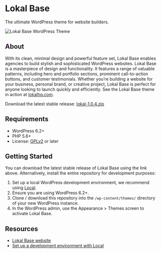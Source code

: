 # Lokal Base

The ultimate WordPress theme for website builders.

![Lokal Base WordPress Theme](https://user-images.githubusercontent.com/486261/224737575-6045a830-6ef7-4551-a887-82d6228b1530.jpg)

## About

With its clean, minimal design and powerful feature set, Lokal Base enables agencies to build stylish and sophisticated WordPress websites. Lokal Base is a masterpiece of design and functionality. It features a range of valuable patterns, including hero and portfolio sections, prominent call-to-action buttons, and customer testimonials. Whether you’re building a website for your business, personal brand, or creative project, Lokal Base is perfect for anyone looking to launch quickly and efficiently. See the Lokal Base theme in action at [lokalhq.com](https://lokalhq.com/).

Download the latest stable release: [lokal-1.0.4.zip](https://downloads.wordpress.org/theme/lokal.1.0.4.zip)

## Requirements

- WordPress 6.2+
- PHP 5.6+
- License: [GPLv2](http://www.gnu.org/licenses/gpl-2.0.html) or later

## Getting Started

You can download the latest stable release of Lokal Base using the link above. Alternatively, install the entire repository for development purposes:

1. Set up a local WordPress development environment, we recommend using [Local](https://localwp.com/).
2. Ensure you are using WordPress 6.2+.
3. Clone / download this repository into the `/wp-content/themes/` directory of your new WordPress instance.
4. In the WordPress admin, use the Appearance > Themes screen to activate Lokal Base.

## Resources

- [Lokal Base website](https://lokalhq.com/)
- [Set up a development environment with Local](https://localwp.com/)

